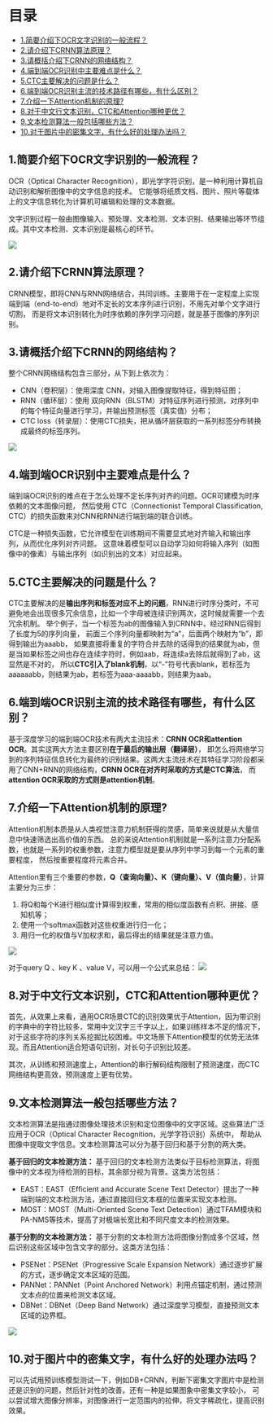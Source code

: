 # 目录

- [1.简要介绍下OCR文字识别的一般流程？](#1.简要介绍下OCR文字识别的一般流程？)
- [2.请介绍下CRNN算法原理？](#2.请介绍下CRNN算法原理？)
- [3.请概括介绍下CRNN的网络结构？](#3.请概括介绍下CRNN的网络结构？)
- [4.端到端OCR识别中主要难点是什么？](#4.端到端OCR识别中主要难点是什么？)
- [5.CTC主要解决的问题是什么？](#5.CTC主要解决的问题是什么？)
- [6.端到端OCR识别主流的技术路径有哪些，有什么区别？](#6.端到端OCR识别主流的技术路径有哪些，有什么区别？)
- [7.介绍一下Attention机制的原理?](#7.介绍一下Attention机制的原理?)
- [8.对于中文行文本识别，CTC和Attention哪种更优？](#8.对于中文行文本识别，CTC和Attention哪种更优？)
- [9.文本检测算法一般包括哪些方法？](#9.文本检测算法一般包括哪些方法？)
- [10.对于图片中的密集文字，有什么好的处理办法吗？](#10.对于图片中的密集文字，有什么好的处理办法吗？)


<h2 id="1.简要介绍下OCR文字识别的一般流程？">1.简要介绍下OCR文字识别的一般流程？</h2>

OCR（Optical Character Recognition），即光学字符识别，是一种利用计算机自动识别和解析图像中的文字信息的技术。
它能够将纸质文档、图片、照片等载体上的文字信息转化为计算机可编辑和处理的文本数据。

文字识别过程一般由图像输入、预处理、文本检测、文本识别、结果输出等环节组成。其中文本检测、文本识别是最核心的环节。

![](imgs/OCR流程.png)


<h2 id="2.请介绍下CRNN算法原理？">2.请介绍下CRNN算法原理？</h2>

CRNN模型，即将CNN与RNN网络结合，共同训练。主要用于在一定程度上实现端到端（end-to-end）地对不定长的文本序列进行识别，不用先对单个文字进行切割，
而是将文本识别转化为时序依赖的序列学习问题，就是基于图像的序列识别。


<h2 id="3.请概括介绍下CRNN的网络结构？">3.请概括介绍下CRNN的网络结构？</h2>

整个CRNN网络结构包含三部分，从下到上依次为：
- CNN（卷积层）：使用深度 CNN，对输入图像提取特征，得到特征图；
- RNN（循环层）：使用 双向RNN（BLSTM）对特征序列进行预测，对序列中的每个特征向量进行学习，并输出预测标签（真实值）分布；
- CTC loss（转录层）：使用CTC损失，把从循环层获取的一系列标签分布转换成最终的标签序列。

![](imgs/CRNN网络结构.png)


<h2 id="4.端到端OCR识别中主要难点是什么？">4.端到端OCR识别中主要难点是什么？</h2>

端到端OCR识别的难点在于怎么处理不定长序列对齐的问题。OCR可建模为时序依赖的文本图像问题，
然后使用 CTC（Connectionist Temporal Classification, CTC）的损失函数来对CNN和RNN进行端到端的联合训练。

CTC是一种损失函数，它允许模型在训练期间不需要显式地对齐输入和输出序列，从而优化序列对齐问题。
这意味着模型可以自动学习如何将输入序列（如图像中的像素）与输出序列（如识别出的文本）对应起来。


<h2 id="5.CTC主要解决的问题是什么？">5.CTC主要解决的问题是什么？</h2>

CTC主要解决的是**输出序列和标签对应不上的问题**，RNN进行时序分类时，不可避免地会出现很多冗余信息，比如一个字母被连续识别两次，这时候就需要一个去冗余机制。
举个例子，当一个标签为ab的图像输入到CRNN中，经过RNN后得到了长度为5的序列向量， 前面三个序列向量都映射为“a”，后面两个映射为“b”，即得到输出为aaabb，
如果直接将重复的字符合并去除的话得到的结果就为ab，但是当如果标签之间也存在连续字符时，例如aab，将连续a去除后就得到了ab，这显然是不对的，
所以**CTC引入了blank机制**，以“-”符号代表blank，若标签为aaaaaabb，则结果为ab，若标签为aaa-aaaabb，则结果为aab。


<h2 id="6.端到端OCR识别主流的技术路径有哪些，有什么区别？">6.端到端OCR识别主流的技术路径有哪些，有什么区别？</h2>

基于深度学习的端到端OCR技术有两大主流技术：**CRNN OCR和attention OCR**。其实这两大方法主要区别**在于最后的输出层（翻译层）**，
即怎么将网络学习到的序列特征信息转化为最终的识别结果。这两大主流技术在其特征学习阶段都采用了CNN+RNN的网络结构，**CRNN OCR在对齐时采取的方式是CTC算法**，
而**attention OCR采取的方式则是attention机制**。


<h2 id="7.介绍一下Attention机制的原理?">7.介绍一下Attention机制的原理?</h2>

Attention机制本质是从人类视觉注意力机制获得的灵感，简单来说就是从大量信息中快速筛选出高价值的东西。
总的来说Attention机制就是一系列注意力分配系数，也就是一系列的权重参数，注意力模型就是要从序列中学习到每一个元素的重要程度， 然后按重要程度将元素合并。

Attention里有三个重要的参数，**Q（查询向量）、K（键向量）、V（值向量）**，计算主要分为三步：

1. 将Q和每个K进行相似度计算得到权重，常用的相似度函数有点积、拼接、感知机等；
2. 使用一个softmax函数对这些权重进行归一化；
3. 用归一化的权值与V加权求和，最后得出的结果就是注意力值。

![](imgs/attention_ocr.png)

对于query Q 、key K 、value V，可以用一个公式来总结：
![](imgs/qkv.png)


<h2 id="8.对于中文行文本识别，CTC和Attention哪种更优？">8.对于中文行文本识别，CTC和Attention哪种更优？</h2>

首先，从效果上来看，通用OCR场景CTC的识别效果优于Attention，因为带识别的字典中的字符比较多，常用中文汉字三千字以上，如果训练样本不足的情况下，
对于这些字符的序列关系挖掘比较困难。中文场景下Attention模型的优势无法体现。而且Attention适合短语句识别，对长句子识别比较差。

其次，从训练和预测速度上，Attention的串行解码结构限制了预测速度，而CTC网络结构更高效，预测速度上更有优势。


<h2 id="9.文本检测算法一般包括哪些方法？">9.文本检测算法一般包括哪些方法？</h2>

文本检测算法‌是指通过图像处理技术识别和定位图像中的文字区域。这些算法广泛应用于OCR（Optical Character Recognition，光学字符识别）系统中，
帮助从图像中提取文字信息。文本检测算法可以分为基于回归和基于分割的两大类。

**基于回归的文本检测方法：**
基于回归的文本检测方法类似于目标检测算法，将图像中的文本视为待检测的目标，其余部分视为背景。这类方法包括：

- EAST‌：EAST（Efficient and Accurate Scene Text Detector）提出了一种端到端的文本检测方法，通过直接回归文本框的位置来实现文本检测‌。
- MOST‌：MOST（Multi-Oriented Scene Text Detection）通过TFAM模块和PA-NMS等技术，提高了对极端长宽比和不同尺度文本的检测效果‌。

**基于分割的文本检测方法：**
基于分割的文本检测方法将图像分割成多个区域，然后识别这些区域中包含文字的部分。这类方法包括：

- PSENet‌：PSENet（Progressive Scale Expansion Network）通过逐步扩展的方式，逐步确定文本区域的范围‌。
- PANNet‌：PANNet（Point Anchored Network）利用点锚定机制，通过预测文本点的位置来检测文本区域‌。
- DBNet‌：DBNet（Deep Band Network）通过深度学习模型，直接预测文本区域的边界框‌。

![](imgs/文本检测方法.png)


<h2 id="10.对于图片中的密集文字，有什么好的处理办法吗？">10.对于图片中的密集文字，有什么好的处理办法吗？</h2>

可以先试用预训练模型测试一下，例如DB+CRNN，判断下密集文字图片中是检测还是识别的问题，然后针对性的改善。还有一种是如果图象中密集文字较小，
可以尝试增大图像分辨率，对图像进行一定范围内的拉伸，将文字稀疏化，提高识别效果。
